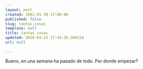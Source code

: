 ```yaml
---
layout: post
created: 2002-01-30 17:00:00
published: false
slug: tantas-cosas
template: null
title: tantas cosas
updated: 2010-03-25 17:44:36.389224
url: null

---
```


Bueno, en una semana ha pasado de todo. Por donde empezar?

